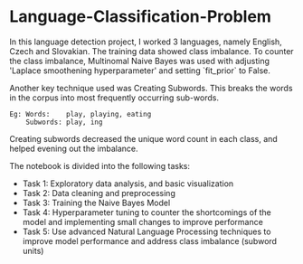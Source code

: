 # Language-Classification-Problem
<p>In this language detection project, I worked 3 languages, namely English, Czech and Slovakian. The training data showed class imbalance. To counter the class imbalance, Multinomal Naive Bayes was used with adjusting 'Laplace smoothening hyperparameter' and setting `fit_prior` to False.
<p>Another key technique used was Creating Subwords. This breaks the words in the corpus into most frequently occurring sub-words.
 
``` 
Eg: Words:    play, playing, eating  
    Subwords: play, ing 
``` 

<p> Creating subwords decreased the unique word count in each class, and helped evening out the imbalance.

The notebook is divided into the following tasks: 
- Task 1: Exploratory data analysis, and basic visualization
- Task 2: Data cleaning and preprocessing
- Task 3: Training the Naive Bayes Model
- Task 4: Hyperparameter tuning to counter the shortcomings of the model and implementing small changes to improve performance
- Task 5: Use advanced Natural Language Processing techniques to improve model performance and address class imbalance (subword units) 
